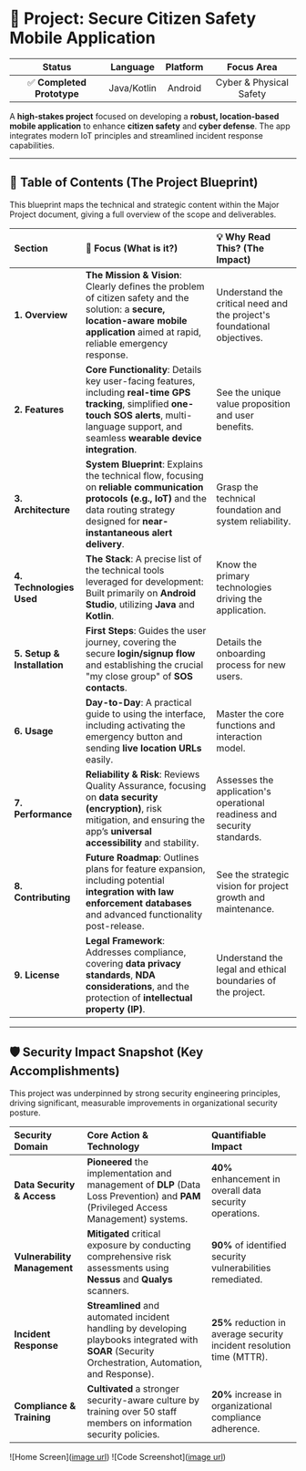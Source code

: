 # 🚨 Project: Secure Citizen Safety Mobile Application

| Status | Language | Platform | Focus Area |
| :---: | :---: | :---: | :---: |
| ✅ **Completed Prototype** | Java/Kotlin | Android | Cyber & Physical Safety |

A **high-stakes project** focused on developing a **robust, location-based mobile application** to enhance **citizen safety** and **cyber defense**. The app integrates modern IoT principles and streamlined incident response capabilities.

---

## 📖 Table of Contents (The Project Blueprint)

This blueprint maps the technical and strategic content within the Major Project document, giving a full overview of the scope and deliverables.

| Section | 🎯 **Focus (What is it?)** | 💡 **Why Read This? (The Impact)** |
| :--- | :--- | :--- |
| **1. Overview** | **The Mission & Vision**: Clearly defines the problem of citizen safety and the solution: a **secure, location-aware mobile application** aimed at rapid, reliable emergency response. | Understand the critical need and the project's foundational objectives. |
| **2. Features** | **Core Functionality**: Details key user-facing features, including **real-time GPS tracking**, simplified **one-touch SOS alerts**, multi-language support, and seamless **wearable device integration**. | See the unique value proposition and user benefits. |
| **3. Architecture** | **System Blueprint**: Explains the technical flow, focusing on **reliable communication protocols (e.g., IoT)** and the data routing strategy designed for **near-instantaneous alert delivery**. | Grasp the technical foundation and system reliability. |
| **4. Technologies Used** | **The Stack**: A precise list of the technical tools leveraged for development: Built primarily on **Android Studio**, utilizing **Java** and **Kotlin**. | Know the primary technologies driving the application. |
| **5. Setup & Installation** | **First Steps**: Guides the user journey, covering the secure **login/signup flow** and establishing the crucial "my close group" of **SOS contacts**. | Details the onboarding process for new users. |
| **6. Usage** | **Day-to-Day**: A practical guide to using the interface, including activating the emergency button and sending **live location URLs** easily. | Master the core functions and interaction model. |
| **7. Performance** | **Reliability & Risk**: Reviews Quality Assurance, focusing on **data security (encryption)**, risk mitigation, and ensuring the app’s **universal accessibility** and stability. | Assesses the application's operational readiness and security standards. |
| **8. Contributing** | **Future Roadmap**: Outlines plans for feature expansion, including potential **integration with law enforcement databases** and advanced functionality post-release. | See the strategic vision for project growth and maintenance. |
| **9. License** | **Legal Framework**: Addresses compliance, covering **data privacy standards**, **NDA considerations**, and the protection of **intellectual property (IP)**. | Understand the legal and ethical boundaries of the project. |

---

## 🛡️ Security Impact Snapshot (Key Accomplishments)

This project was underpinned by strong security engineering principles, driving significant, measurable improvements in organizational security posture.

| Security Domain | Core Action & Technology | Quantifiable Impact |
| :--- | :--- | :--- |
| **Data Security & Access** | **Pioneered** the implementation and management of **DLP** (Data Loss Prevention) and **PAM** (Privileged Access Management) systems. | **40%** enhancement in overall data security operations. |
| **Vulnerability Management** | **Mitigated** critical exposure by conducting comprehensive risk assessments using **Nessus** and **Qualys** scanners. | **90%** of identified security vulnerabilities remediated. |
| **Incident Response** | **Streamlined** and automated incident handling by developing playbooks integrated with **SOAR** (Security Orchestration, Automation, and Response). | **25%** reduction in average security incident resolution time (MTTR). |
| **Compliance & Training** | **Cultivated** a stronger security-aware culture by training over 50 staff members on information security policies. | **20%** increase in organizational compliance adherence. |

![Home Screen]([image url](https://github.com/Mohanakrishnan-Sureshbabbu/Citizen-Safety/blob/b181f2b3cf34881e291c615382cf3125d8458930/Citizen%20Safety%23.png))
![Code Screenshot]([image url](https://github.com/Mohanakrishnan-Sureshbabbu/Citizen-Safety/blob/b181f2b3cf34881e291c615382cf3125d8458930/Citizen%20Safety_5.png))


